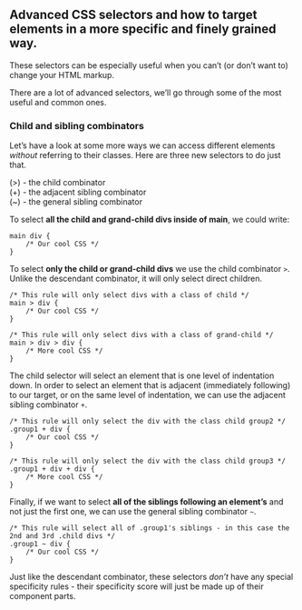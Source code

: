 ## Advanced CSS selectors and how to target elements in a more specific and finely grained way.
These selectors can be especially useful when you can’t (or don’t want to) change your HTML markup.

There are a lot of advanced selectors, we’ll go through some of the most useful and common ones.

### Child and sibling combinators
Let’s have a look at some more ways we can access different elements *without* referring to their classes. Here are three new selectors to do just that.

(>) - the child combinator<br>
(+) - the adjacent sibling combinator<br>
(~) - the general sibling combinator

To select **all the child and grand-child divs inside of main**, we could write:

    main div {
        /* Our cool CSS */
    }

To select **only the child or grand-child divs** we use the child combinator `>`. Unlike the descendant combinator, it will only select direct children.

    /* This rule will only select divs with a class of child */
    main > div {
        /* Our cool CSS */
    }

    /* This rule will only select divs with a class of grand-child */
    main > div > div {
        /* More cool CSS */
    }

The child selector will select an element that is one level of indentation down. In order to select an element that is adjacent (immediately following) to our target, or on the same level of indentation, we can use the adjacent sibling combinator `+`.

    /* This rule will only select the div with the class child group2 */
    .group1 + div {
        /* Our cool CSS */
    }

    /* This rule will only select the div with the class child group3 */
    .group1 + div + div {
        /* More cool CSS */
    }

Finally, if we want to select **all of the siblings following an element’s** and not just the first one, we can use the general sibling combinator `~`.

    /* This rule will select all of .group1's siblings - in this case the 2nd and 3rd .child divs */
    .group1 ~ div {
        /* Our cool CSS */
    }

Just like the descendant combinator, these selectors *don’t* have any special specificity rules - their specificity score will just be made up of their component parts.






